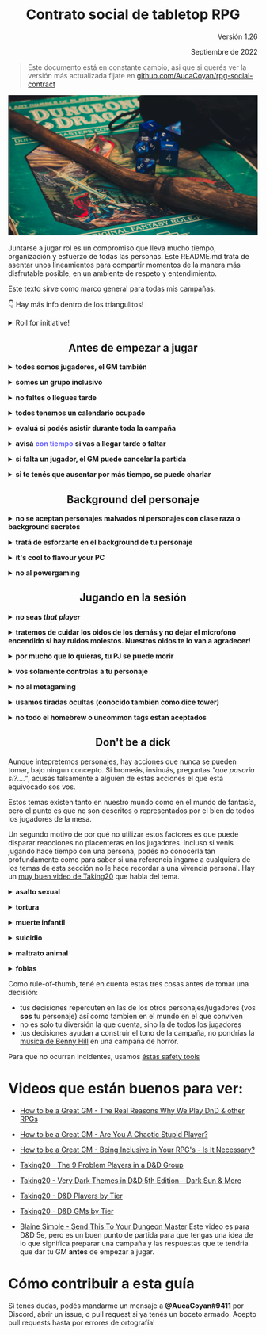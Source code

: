<div align=center>

# Contrato social de tabletop RPG

</div>

<div align=right>
Versión 1.26

Septiembre de 2022

</div>

> Este documento está en constante cambio, asi que si querés ver la versión más actualizada fijate en [github.com/AucaCoyan/rpg-social-contract](http://www.github.com/AucaCoyan/rpg-social-contract) <!-- , se puede ver el CHANGELOG [acá]() (broken link). -->

![](img/welcome.png)

Juntarse a jugar rol es un compromiso que lleva mucho tiempo, organización y esfuerzo de todas las personas. Este README.md trata de asentar unos lineamientos para compartir momentos de la manera más disfrutable posible, en un ambiente de respeto y entendimiento.

<!--
### Resumen de contenidos:
TODO
-->

Este texto sirve como marco general para todas mis campañas.

👇 Hay más info dentro de los triangulitos!

<details><summary>Roll for initiative!</summary><blockquote>
You rolled a nat 1.
</details>

<div align=center>

## Antes de empezar a jugar

</div>

**<details><summary>todos somos jugadores, el GM también</summary>**

<blockquote>
El GM también es un jugador. La única diferencia es que el GM tiene más de un personaje, pero todos juntos creamos la historia. Si bien el GM es el encargado de marcar el curso del mundo cuando los personajes interactúan con él, no quiere decir que no esté abierto a sugerencias. Seguramente si en el momento le parece mejor idea la tuya que la que él tenía pensada, te la va a robar y va a reemplazarla por lo que tenía pensado 😛.

[El punto número 2 de éste video](https://youtu.be/6Z1scWg9boU?t=338) aclara bastante a qué me refiero

En cualquier punto de este documento donde diga `jugadores` se refiere a todos los jugadores de la mesa, inclusive el GM.

</blockquote></details>

**<details><summary>somos un grupo inclusivo</summary>**

<blockquote>
Guy lo explica por qué es importante muy bien <a href="https://www.youtube.com/watch?v=qBXHKMD4HPg">en este video</a>. Lo importante es aceptar a los demás sin importar lo que son, siempre y cuando que no afecten a otro ser vivo.

</blockquote></details>

**<details><summary>no faltes o llegues tarde</summary>**

<blockquote>
Antes de empezar a jugar, tenemos que tener en cuenta que nos juntamos a jugar con compromiso, el GM probablemente estuvo varias horas leyendo el libro, preparando contenido como mapas y monstruos, configurando y copiando texto al VTT mientras está pensando en su tiempo fuera de la pc cómo es la mejor forma de llevar adelante la aventura.

Por favor, respetá el esfuerzo de los demas con el compromiso de llegar puntual a las sesiones y tratar de no faltar. Vos pensá que si falta un jugador los ponés a los demás en una situación de compromiso, porque no estaría bueno que la historia avance sin un jugador, y al mismo tiempo si la aventura tiene repetidas sesiones canceladas los jugadores de a poco empiezan a perder el interés debido a que se diluye la tensión en el tiempo.

</blockquote></details>

**<details><summary>todos tenemos un calendario ocupado</summary>**

<blockquote>
Todos tenemos una vida apretada por el trabajo y otros hobbies que mantenemos o tiempo libre que tenemos para nosotros. Coordinar a 4 o más personas hoy es muy ajetreado, este es un motivo más de por qué tratemos de no faltar o cancelar las sesiones, porque muchas veces cuando se cancela no podemos jugar hasta la semana que viene, y pasamos 15 (o más) días sin jugar el juego de mesa que nos gusta 😢. Es de buena onda cuando avisás que cancelas proponer enseguida una fecha para remediar en la semana.
</blockquote></details>

**<details><summary>evaluá si podés asistir durante toda la campaña</summary>**

<blockquote>
Una de las cosas más dificiles de conseguir es gente para jugar en un horario que puedan todos. A veces tenemos un montón de ganas de jugar una aventura, pero después pasa que nunca encontramos el horario con el grupo, o para aceptamos un horario que nos condiciona a dormir mal un dia a la semana durante 6 meses.

Tengamos en cuenta eso, no te sumes a una campaña para la cual no podés asegurar estar en todas las sesiones en el corto y medio plazo.

</blockquote></details>

**<details><summary>avisá** **<span style="color:#6c63ff">con tiempo</span>** **si vas a llegar tarde o faltar</summary>**

<blockquote>
Le doy importancia a la puntualidad, asi que si te ocurre algun problema antes de la sesión y tenés que llegar un poco tarde, por favor avisá en el canal de comunicacion que tengamos en el grupo (no solo al GM! 😉).
Se considera que se espera 15 minutos. Tratá de que si te demorás, que sea por un motivo que no pudiste controlar (cortes de luz, salir tarde del laburo, un tema de salud imprevisto, etc).
</blockquote></details>

**<details><summary>si falta un jugador, el GM puede cancelar la partida</summary>**

<blockquote>
Después del plazo de espera acordado, el GM puede cancelar la partida. La mayoría de las veces las aventuras no permiten continuar la historia con un jugador menos (por eso es tan importante que estemos todos!).
</blockquote></details>

**<details><summary>si te tenés que ausentar por más tiempo, se puede charlar</summary>**

<blockquote>
Si tenés la necesidad de dejar de jugar por varias semanas, por favor charlá con el GM para ver como podemos entrelazar con la campaña, asi tu personaje no se esfuma de la historia y mágicamente aparece unas sesiones más tarde.
</blockquote></details>

<div align=center>

## Background del personaje

</div>

**<details><summary>no se aceptan personajes malvados ni personajes con clase raza o background secretos </summary>**

<blockquote>
Sin excepciones. En muy contadas ocasiones de campañas especiales puede haber algun workaround, pero casi siempre la respuesta es no. <a href="https://youtu.be/tqebcPfY51M?t=301">Éste video</a> tiene la explicación de ambos motivos.
</blockquote></details>

**<details><summary>tratá de esforzarte en el background de tu personaje</summary>**

<blockquote>

Jugamos al rol por varios motivos: entre ellos, para entretenernos, para contar buenas historias, para interpretar los personajes que queremos y escaparnos de la realidad. También por el lado gaming de "derrotar" los obstáculos del camino con las herramientas que tenemos y tambien jugamos por el encuentro social entre amigos. [Éste video](https://www.youtube.com/watch?v=UrIIeC-ahf8) habla más y mejor sobre el tema.

Considero la historia una gran parte, y para que la historia sea de los personajes, necesito de tu ayuda para que me indiques de donde viene, qué está haciendo y hacia adonde va tu personaje. Se agradecen los documentos! (_por ejemplo google docs_ 🧠)

</blockquote></details>

**<details><summary>it's cool to flavour your PC</summary>**

<blockquote>

Con acuerdo del GM, podés rediseñar todo lo que se te antoje de tu personaje, cambiar descripciones de hechizos, animal companions, algunos dotes y tener items personalizados pero sólo es con el objetivo de una mejor interpretacion. No se cambiarán las mecánicas a tu favor porque vos lo pidas.

</blockquote></details>

**<details><summary>no al powergaming</summary>**

<blockquote>
A todos nos gusta crear personajes y también nos gusta que sean buenos en lo que hacen, nos hacen las batallas más fáciles.
El problema empieza cuando un jugador elige los dotes que más le convienen solo leyendo los contenidos mecánicos, y después el personaje se vuelve inroleable e imposible de integrar en el mundo

Ya me paso en el pasado, la mejor de las ondas con el jugador que habia optimizado todo, pero me pasaba como GM que realizar un encuentro era una fiaca. No podia hacer un encuentro de dificultad normal para ese personaje sin matar de un solo ataque a los otros jugadores, y tampoco podía hacer un encuentro normal para la party, porque el personaje me mataba 2 o 3 enemigos en un turno.

</blockquote></details>

<div align=center>

## Jugando en la sesión

</div>

**<details><summary>no seas <b><i>that player</i></b></summary>**

<blockquote>
<a href="https://youtu.be/ZiYSLEtR2Wg?t=59">Acá hay un buen video</a> pasando por todos los tipos.

El video de [How to be a Great GM](https://www.youtube.com/watch?v=XHuzkE3wwQA) es mucho mejor explicando los jugadores caóticos. Recomendado!

</blockquote></details>

**<details><summary>tratemos de cuidar los oidos de los demás y no dejar el microfono encendido si hay ruidos molestos. Nuestros oidos te lo van a agradecer!</summary>**

<blockquote>
Además, si acompañás poniendo música, sonidos, pegando imagnes en el canal, haciendo memes durante la semana y demás la pasamos todos mejor 😄
</blockquote></details>

**<details><summary>por mucho que lo quieras, tu PJ se puede morir</summary>**

<blockquote>

La muerte de los personajes es indeseada, pero puede ocurrir.

El mundo de fantasía no está vacío de peligros, y si los personajes fueran actores de una serie de televisión que tiene que seguir sacando temporadas sería medio aburrido que siempre salgan victoriosos no importan las condiciones. Por supuesto que no voy a ponerme en modo hardcore, pero las acciones tienen consecuencias.

Ante la muerte de un personaje, siempre se charla con el GM qué hacer después.

</blockquote></details>

**<details><summary>vos solamente controlas a tu personaje</summary>**

<blockquote>

No controlás los personajes de los demás, salvo autorización del GM (por ejemplo cuando falta un jugador). No está bueno que le ordenes a otro jugador qué tiene que hacer con su personaje. Acá todos queremos interpretar nuestros propios personajes.

</blockquote></details>

**<details><summary>no al metagaming</summary>**

<blockquote>
Metagaming es cuando un jugador utiliza su conocimiento para determinar las acciones de su personaje, cuando no hay una explicación posible de cómo es que su personaje tiene ese conocimiento en primer lugar.

Hay distintos niveles de metagaming, algunos son inofensivos y en otros son inevitables. El objetivo es que tu personaje no actúe de manera inconsistente con respecto a su conocimiento.

</blockquote></details>

**<details><summary>usamos tiradas ocultas (conocido tambien como dice tower)</summary><blockquote>**
Puede ser molesto las primeras veces, pero tiene mucho sentido una vez que lo pensás. En ciertas oportunidades las tiradas ocultas ayudan a evitar el metagaming y que el personaje utilice la informacion que fue aprendiendo en el curso de su vida, ni más ni menos.

Para dar un ejemplo: _Estás en un dungeon oscuro y desconocido, apenas podés guiarte con las direcciones que te dejó en un mapa el que encargó la mision con poca o casi nula información de los peligros. Buscás trampas y te pido que hagas una tirada:_

<details><summary>ves el resultado:</summary><blockquote>
sacás un 4, más tu modificador de buscar trampas es un 12
</details></blockquote>

<blockquote>
Te digo "<i>no ves que haya trampas</i>". Como jugador sabés que tenés una tirada baja, sin embargo tu personaje no entiende de tiradas, ni tampoco sabe que buscó mal o se olvidó de revisar si había baldosas flojas por ejemplo.

Ahora, si repetimos el proceso con una tirada secreta: vos tiras un dado y solamente yo como GM veo el resultado. Te respondo _afinás tus ojos y aguzás tus sentidos, no ves amenazas aparentes_. ¿Reaccionás igual como jugador? Serías más precavido porque no sabés si sacaste una tirada alta o baja.

Creo que tu personaje puede ser mejor interpretado si vos realmente tenés la información que deberías tener (sería como un metagaming menor). Bueno, para eso algunas tiradas se ocultan.

Dicho eso tampoco está bueno ocultar absolutamente todas las tiradas. Hay un thread de reddit que no me acuerdo donde está, pero cuenta que un jugador le pide a su GM que le oculte sus propias tiradas, porque le gusta más que no sepa el resultado de sus acciones.

Siempre se puede convenir con el grupo qué cosas se ocultan y qué cosas no.

</blockquote></details>

**<details><summary>no todo el homebrew o uncommon tags estan aceptados</summary><blockquote>**
el GM dice qué libros oficiales son validos (por ejemplo el Advanced Players Guide, Secrets of Magic, etc). Por fuera de eso, todo contenido poco frecuente (tag de `uncommon` en pathfinder 2e) o extraoficial (homebrew) queda afuera salvo que el GM lo incluya particularmente.

</blockquote></details>

<div align=center>

## Don't be a dick

</div>

Aunque intepretemos personajes, hay acciones que nunca se pueden tomar, bajo ningun concepto. Si bromeás, insinuás, preguntas _"que pasaria sí?...."_, acusás falsamente a alguien de éstas acciones el que está equivocado sos vos.

Estos temas existen tanto en nuestro mundo como en el mundo de fantasía, pero el punto es que no son descritos o representados por el bien de todos los jugadores de la mesa.

Un segundo motivo de por qué no utilizar estos factores es que puede disparar reacciones no placenteras en los jugadores. Incluso si venis jugando hace tiempo con una persona, podés no conocerla tan profundamente como para saber si una referencia ingame a cualquiera de los temas de esta sección no le hace recordar a una vivencia personal. Hay un [muy buen video de Taking20](https://www.youtube.com/watch?v=xo3EC4IHgAc) que habla del tema.

**<details><summary>asalto sexual</summary>**

<blockquote>
Está prohibido intentar actos sexuales no consensuados con otro personaje. No importa si otros jugadores aceptan. No va a suceder.

Tampoco es aceptable ser explicitos con cuestiones sexuales. Con permiso de otro jugador se pueden hacer actos romanticos, como la clasica caricia, agarrar las manos, etcétera.

</blockquote></details>

**<details><summary>tortura</summary>**

<blockquote>
No se puede torturar otro personaje, jugador o NPC. Esto incluye pero no está limitado a lo físico, mental o espiritual.
Un interrogatorio de naturaleza menos extrema es permisible, pero no cometer actos de violencia de forma sádica.

</blockquote></details>

**<details><summary>muerte infantil</summary>**

<blockquote>
No se puede dañar a un niño. Desastres, enemigos, enfermedades y otros peligros existen, pero su uso narrativo está solamente utilizado y aprobado por GMs. Se pueden construiir backgrounds con infancias complicadas con previo acuerdo con el GM.

</blockquote></details>

**<details><summary>suicidio</summary>**

<blockquote>
Los jugadores no pueden suicidar a su personaje. No pueden amenazar con hacerlo o decir que lo irán a hacer. Un sacrificio heróico puede estar ok según cada caso.

</blockquote></details>

**<details><summary>maltrato animal</summary>**

<blockquote>
Los seres tienen las mismas intenciones de vivir que nosotros. Así como no maltratamos humanos, tampoco está permitido maltratar otras especies. Las que sea.

</blockquote></details>

**<details><summary>fobias</summary>**

<blockquote>
Este es menos serio que los anteriores, pero sigue siendo una regla dura a la cual adherirse. Si tu personaje contiene simbología fuerte, referencias o tiene una fobia, lo mejor es avisar a los otros jugadores, así pueden decidir si se sienten bien o se sienten incómodos con la simbología. Es por el bien de todos.

Ejemplos comunes de fobias:

- Arachnophobia (arañas)
- Aerophobia (volar)
- Trypophobia (clusters de agujeros)
- Ophidiophobia (serpientes)
- Cynophobia (perros)
- Thalassophobia (profundidades acuáticas)
- Trypanophobia (agujas)
- Coulrophobia (payasos)

</blockquote></details>

Como rule-of-thumb, tené en cuenta estas tres cosas antes de tomar una decisión:

- tus decisiones repercuten en las de los otros personajes/jugadores (vos **sos** tu personaje) así como tambien en el mundo en el que conviven
- no es solo tu diversión la que cuenta, sino la de todos los jugadores
- tus decisiones ayudan a construir el tono de la campaña, no pondrías la [música de Benny Hill](https://www.youtube.com/watch?v=MK6TXMsvgQg&t=3s) en una campaña de horror.

Para que no ocurran incidentes, usamos [éstas safety tools](https://drive.google.com/drive/folders/114jRmhzBpdqkAlhmveis0nmW73qkAZCj)

# Videos que están buenos para ver:

- [How to be a Great GM - The Real Reasons Why We Play DnD & other RPGs](https://www.youtube.com/watch?v=UrIIeC-ahf8)

- [How to be a Great GM - Are You A Chaotic Stupid Player?](https://www.youtube.com/watch?v=XHuzkE3wwQA)

- [How to be a Great GM - Being Inclusive in Your RPG's - Is It Necessary?](https://www.youtube.com/watch?v=qBXHKMD4HPg)

- [Taking20 - The 9 Problem Players in a D&D Group](https://www.youtube.com/watch?v=ZiYSLEtR2Wg&t=59s)

- [Taking20 - Very Dark Themes in D&D 5th Edition - Dark Sun & More](https://www.youtube.com/watch?v=xo3EC4IHgAc)

- [Taking20 - D&D Players by Tier](https://www.youtube.com/watch?v=9fAEYGoTDwA)

- [Taking20 - D&D GMs by Tier](https://www.youtube.com/watch?v=s85m27-1BTM)

- [Blaine Simple - Send This To Your Dungeon Master](https://www.youtube.com/watch?v=fzgrTgorEFU) Este video es para D&D 5e, pero es un buen punto de partida para que tengas una idea de lo que significa preparar una campaña y las respuestas que te tendria que dar tu GM **antes** de empezar a jugar.

# Cómo contribuir a esta guía

Si tenés dudas, podés mandarme un mensaje a **@AucaCoyan#9411** por Discord, abrir un issue, o pull request si ya tenés un boceto armado. Acepto pull requests hasta por errores de ortografía!

<!--
Dudas:
* como explico el ambiente o lo que esta bien o mal en una campaña?
* agregar LGBT
* poner ejemplos de que esta bien y que no esta bien en metagaming. Estaria bueno buscar un video quizás
    Por ejemplo Leer el modulo de aventuras. Si lo querés hacer hacelo, pero después no actues en consecuencia con eso porque te saco de la campaña sin dudarlo
--->

